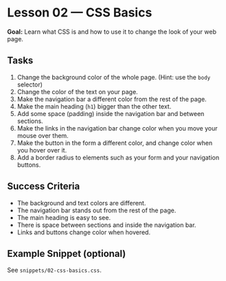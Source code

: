 # Lesson 02 — CSS Basics

**Goal:** Learn what CSS is and how to use it to change the look of your web page.

## Tasks
1. Change the background color of the whole page. (Hint: use the `body` selector)
2. Change the color of the text on your page.
3. Make the navigation bar a different color from the rest of the page.
4. Make the main heading (`h1`) bigger than the other text.
5. Add some space (padding) inside the navigation bar and between sections.
6. Make the links in the navigation bar change color when you move your mouse over them.
7. Make the button in the form a different color, and change color when you hover over it.
8. Add a border radius to elements such as your form and your navigation buttons.

## Success Criteria
- The background and text colors are different.
- The navigation bar stands out from the rest of the page.
- The main heading is easy to see.
- There is space between sections and inside the navigation bar.
- Links and buttons change color when hovered.

## Example Snippet (optional)
See `snippets/02-css-basics.css`.
